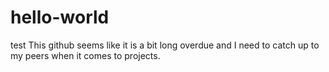 # hello-world
test
This github seems like it is a bit long overdue and I need to catch up to my peers when it comes to projects.
